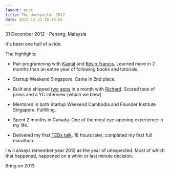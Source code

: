 ```yaml
---
layout: post
title: The Unexpected 2012
date: 2012-12-31 18:49:01
---
```

<p class="meta">31 December 2012 - Penang, Malaysia</p>

It's been one hell of a ride.

The highlights:

- Pair programming with [Kamal](http://twitter.com/kamal) and [Kevin Francis](http://twitter.com/seraphine). Learned more in 2 months than an entire year of following books and tutorials.

- Startup Weekend Singapore. Came in 2nd place.

- Built and shipped [two](http://www.betabeat.com/2012/04/10/today-in-y-combinator-hacks-pairmixer-lets-you-thumbkiss-a-stranger/) [apps](http://pandodaily.com/2012/04/27/sink-or-ship-holds-your-wallet-hostage-to-ensure-your-projects-ship-on-time/) in a month with [Richerd](http://twitter.com/richerd). Scored tons of press and a YC interview (which we blew).

- Mentored in both Startup Weekend Cambodia and Founder Institute Singapore. Fulfilling.

- Spent 2 months in Canada. One of the most eye-opening experience in my life.

- Delivered my first [TEDx talk](http://www.danliew.com/2012/11/tedxyouthkl-2012-mountains-are-doable/#more-2348). 18 hours later, completed my first full marathon.

I will always remember year 2012 as the year of unexpected. Most of which that happened, happened on a whim or last minute decision. 

Bring on 2013.
